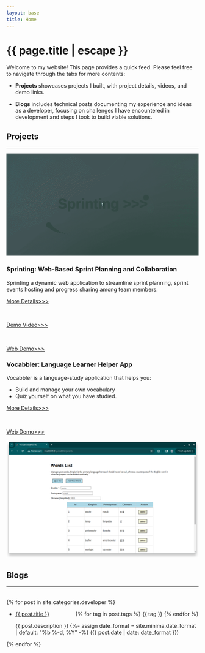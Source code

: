 ```yaml
---
layout: base
title: Home
---
```


<h1 class="post-title p-name" itemprop="name headline">{{ page.title | escape }}</h1>

<p>Welcome to my website! This page provides a quick feed. Please feel free to navigate through the tabs for more contents: </p>

- <strong>Projects</strong> showcases projects I built, with project details, videos, and demo links.

- <strong>Blogs</strong> includes technical posts documenting my experience and ideas as a developer, focusing on challenges I have encountered in development and steps I took to build viable solutions.

<!-- - <strong>Fun</strong> collects posts on various topics, from Linguistics and neuroscience to reading notes, comics, and gardening logs.-->

## Projects
---
<div id="project-pane">
  <div class="project-row">
    <img src="/assets/images/sprinting-project-cover.gif">
    <div class="project-headline-box">
        <h3><strong>Sprinting: Web-Based Sprint Planning and Collaboration</strong></h3>
        <p>Sprinting a dynamic web application to streamline sprint planning, sprint events hosting and progress sharing among team members.</p>
        <p><a href="/projects#sprinting-web-based-sprint-planning-and-collaboration">More Details>>></a></p><br>
        <p><a href="https://youtu.be/354mPbYTccc">Demo Video>>></a></p><br>
        <p><a href="http://44.203.49.24/sprinting" target="_blank">Web Demo>>></a></p>
    </div>
  </div>
  <div class="project-row">
    <div class="project-headline-box">
      <h3><strong>Vocabbler: Language Learner Helper App</strong></h3>
      <p>Vocabbler is a language-study application that helps you:</p>
      <ul>
          <li>Build and manage your own vocabulary</li>
          <li>Quiz yourself on what you have studied.</li>
      </ul>
      <p><a href="/projects#vocabbler-language-learner-helper-app">More Details>>></a></p><br>
      <p><a href="http://44.203.49.24/vocabbler" target="_blank">Web Demo>>></a></p>
    </div>
    <img src="/assets/images/vocabbler-words-page.png">
  </div>
</div>


## Blogs
---
<br>
{% for post in site.categories.developer %}
  <ul>
    <li>
      <a href="{{ post.url }}">{{ post.title }}</a>
      <div style="float: right;">
        {% for tag in post.tags %}
          <span class="blog-tag">{{ tag }}</span>
        {% endfor %}
      </div>
      <p>
        {{ post.description }}
        {%- assign date_format = site.minima.date_format | default: "%b %-d, %Y" -%}
        <time class="dt-published" datetime="{{ post.date | date_to_xmlschema }}" itemprop="datePublished">
          ({{ post.date | date: date_format }})
        </time>
      </p>
    </li>
  </ul>
{% endfor %}
